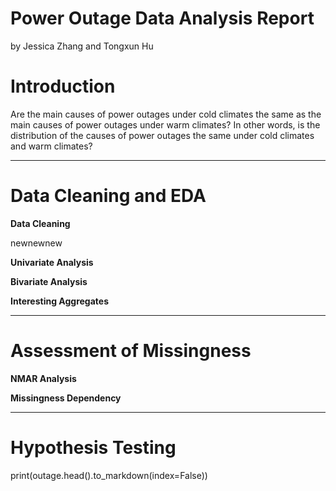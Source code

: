 # Power Outage Data Analysis Report
by Jessica Zhang and Tongxun Hu

# Introduction

Are the main causes of power outages under cold climates the same as
the main causes of power outages under warm climates? 
In other words, is the distribution of the causes of power outages
the same under cold climates and warm climates?

------
# Data Cleaning and EDA

**Data Cleaning**

newnewnew

**Univariate Analysis**

**Bivariate Analysis**

**Interesting Aggregates**

------
# Assessment of Missingness

**NMAR Analysis**

**Missingness Dependency**

------
# Hypothesis Testing

<!-- <iframe src="assets/03-eda.html" width=800 height=600 frameBorder=0></iframe> -->

print(outage.head().to_markdown(index=False))